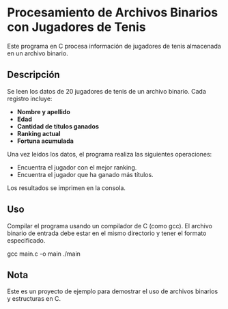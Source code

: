 # Procesamiento de Archivos Binarios con Jugadores de Tenis

Este programa en C procesa información de jugadores de tenis almacenada en un archivo binario.

## Descripción

Se leen los datos de 20 jugadores de tenis de un archivo binario. Cada registro incluye:

- **Nombre y apellido**
- **Edad**
- **Cantidad de títulos ganados**
- **Ranking actual**
- **Fortuna acumulada**

Una vez leídos los datos, el programa realiza las siguientes operaciones:

- Encuentra el jugador con el mejor ranking.
- Encuentra el jugador que ha ganado más títulos.

Los resultados se imprimen en la consola.

## Uso

Compilar el programa usando un compilador de C (como gcc). El archivo binario de entrada debe estar en el mismo directorio y tener el formato especificado.

gcc main.c -o main
./main

## Nota

Este es un proyecto de ejemplo para demostrar el uso de archivos binarios y estructuras en C.
